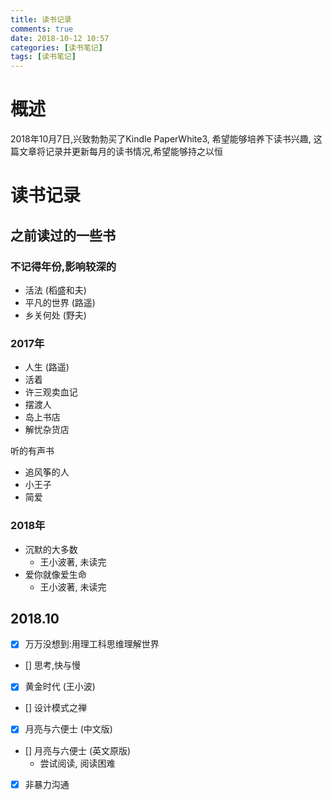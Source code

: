 ```yaml
---
title: 读书记录
comments: true
date: 2018-10-12 10:57
categories: [读书笔记]
tags: [读书笔记]
---
```


# 概述

2018年10月7日,兴致勃勃买了Kindle PaperWhite3, 希望能够培养下读书兴趣, 这篇文章将记录并更新每月的读书情况,希望能够持之以恒

# 读书记录

## 之前读过的一些书

### 不记得年份,影响较深的
- 活法 (稻盛和夫)
- 平凡的世界 (路遥)
- 乡关何处 (野夫)

### 2017年
- 人生 (路遥)
- 活着
- 许三观卖血记
- 摆渡人
- 岛上书店
- 解忧杂货店

听的有声书
- 追风筝的人
- 小王子
- 简爱

### 2018年
- 沉默的大多数
  - 王小波著, 未读完
- 爱你就像爱生命
  - 王小波著, 未读完


## 2018.10

- [x] 万万没想到:用理工科思维理解世界 

- [] 思考,快与慢

- [x] 黄金时代 (王小波)

- [] 设计模式之禅

- [x] 月亮与六便士 (中文版)

- [] 月亮与六便士 (英文原版)
  - 尝试阅读, 阅读困难

- [x] 非暴力沟通
